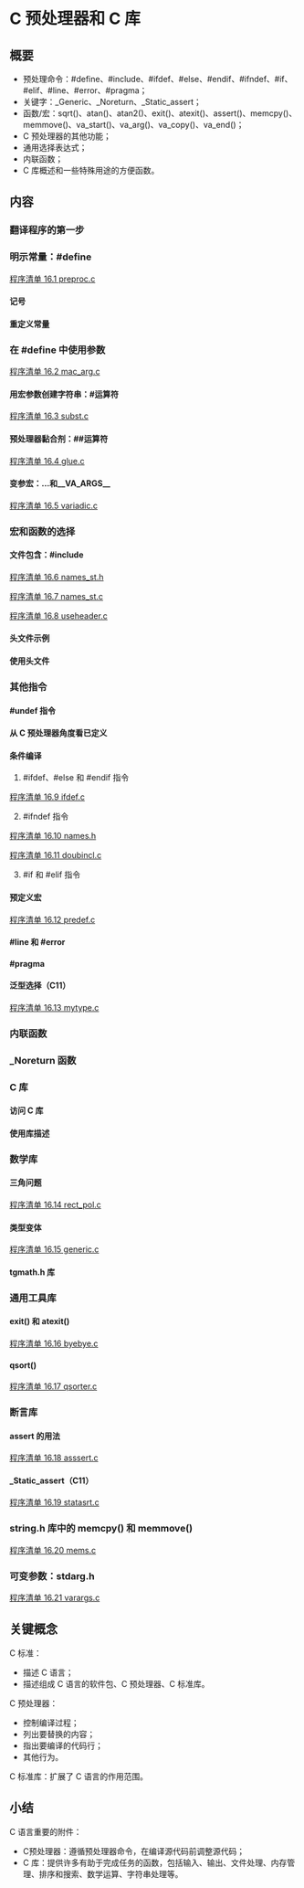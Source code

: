 # C 预处理器和 C 库

## 概要

- 预处理命令：#define、#include、#ifdef、#else、#endif、#ifndef、#if、#elif、#line、#error、#pragma；
- 关键字：_Generic、_Noreturn、_Static_assert；
- 函数/宏：sqrt()、atan()、atan2()、exit()、atexit()、assert()、memcpy()、memmove()、va_start()、va_arg()、va_copy()、va_end()；
- C 预处理器的其他功能；
- 通用选择表达式；
- 内联函数；
- C 库概述和一些特殊用途的方便函数。

## 内容

### 翻译程序的第一步

### 明示常量：#define

[程序清单 16.1 preproc.c ](../source_code/Chapter_16/preproc.c)

#### 记号
#### 重定义常量

### 在 #define 中使用参数

[程序清单 16.2 mac_arg.c ](../source_code/Chapter_16/mac_arg.c)

#### 用宏参数创建字符串：#运算符

[程序清单 16.3 subst.c ](../source_code/Chapter_16/subst.c)

#### 预处理器黏合剂：##运算符

[程序清单 16.4 glue.c ](../source_code/Chapter_16/glue.c)

#### 变参宏：...和__VA_ARGS__

[程序清单 16.5 variadic.c ](../source_code/Chapter_16/variadic.c)

### 宏和函数的选择

#### 文件包含：#include

[程序清单 16.6 names_st.h ](../source_code/Chapter_16/names_st.h)

[程序清单 16.7 names_st.c ](../source_code/Chapter_16/names_st.c)

[程序清单 16.8 useheader.c ](../source_code/Chapter_16/useheader.c)

#### 头文件示例
#### 使用头文件

### 其他指令

#### #undef 指令
#### 从 C 预处理器角度看已定义
#### 条件编译

1. #ifdef、#else 和 #endif 指令

[程序清单 16.9 ifdef.c ](../source_code/Chapter_16/ifdef.c)

2. #ifndef 指令

[程序清单 16.10 names.h ](../source_code/Chapter_16/names.h)

[程序清单 16.11 doubincl.c ](../source_code/Chapter_16/doubincl.c)

3. #if 和 #elif 指令


#### 预定义宏

[程序清单 16.12 predef.c ](../source_code/Chapter_16/predef.c)

#### #line 和 #error
#### #pragma
#### 泛型选择（C11）

[程序清单 16.13 mytype.c ](../source_code/Chapter_16/mytype.c)

### 内联函数

### _Noreturn 函数

### C 库

#### 访问 C 库
#### 使用库描述

### 数学库


#### 三角问题

[程序清单 16.14 rect_pol.c ](../source_code/Chapter_16/rect_pol.c)

#### 类型变体

[程序清单 16.15 generic.c ](../source_code/Chapter_16/generic.c)

#### tgmath.h 库

### 通用工具库

#### exit() 和 atexit()

[程序清单 16.16 byebye.c ](../source_code/Chapter_16/byebye.c)

#### qsort()

[程序清单 16.17 qsorter.c ](../source_code/Chapter_16/qsorter.c)

### 断言库

#### assert 的用法

[程序清单 16.18 asssert.c ](../source_code/Chapter_16/asssert.c)

#### _Static_assert（C11）

[程序清单 16.19 statasrt.c ](../source_code/Chapter_16/statasrt.c)

### string.h 库中的 memcpy() 和 memmove()

[程序清单 16.20 mems.c ](../source_code/Chapter_16/mems.c)

### 可变参数：stdarg.h

[程序清单 16.21 varargs.c ](../source_code/Chapter_16/varargs.c)

## 关键概念

C 标准：
- 描述 C 语言；
- 描述组成 C 语言的软件包、C 预处理器、C 标准库。

C 预处理器：
- 控制编译过程；
- 列出要替换的内容；
- 指出要编译的代码行；
- 其他行为。


C 标准库：扩展了 C 语言的作用范围。

## 小结

C 语言重要的附件：
- C预处理器：遵循预处理器命令，在编译源代码前调整源代码；
- C 库：提供许多有助于完成任务的函数，包括输入、输出、文件处理、内存管理、排序和搜索、数学运算、字符串处理等。
